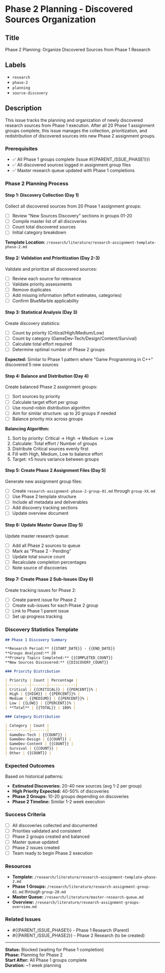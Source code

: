 # Phase 2 Planning - Discovered Sources Organization

## Title
Phase 2 Planning: Organize Discovered Sources from Phase 1 Research

## Labels
- `research`
- `phase-2`
- `planning`
- `source-discovery`

## Description

This issue tracks the planning and organization of newly discovered research sources from Phase 1 execution. After all 20 Phase 1 assignment groups complete, this issue manages the collection, prioritization, and redistribution of discovered sources into new Phase 2 assignment groups.

### Prerequisites

- ✅ All Phase 1 groups complete (Issue #{{PARENT_ISSUE_PHASE1}})
- ✅ All discovered sources logged in assignment group files
- ✅ Master research queue updated with Phase 1 completions

### Phase 2 Planning Process

#### Step 1: Discovery Collection (Day 1)

Collect all discovered sources from 20 Phase 1 assignment groups:

- [ ] Review "New Sources Discovery" sections in groups 01-20
- [ ] Compile master list of all discoveries
- [ ] Count total discovered sources
- [ ] Initial category breakdown

**Template Location:** `/research/literature/research-assignment-template-phase-2.md`

#### Step 2: Validation and Prioritization (Day 2-3)

Validate and prioritize all discovered sources:

- [ ] Review each source for relevance
- [ ] Validate priority assessments
- [ ] Remove duplicates
- [ ] Add missing information (effort estimates, categories)
- [ ] Confirm BlueMarble applicability

#### Step 3: Statistical Analysis (Day 3)

Create discovery statistics:

- [ ] Count by priority (Critical/High/Medium/Low)
- [ ] Count by category (GameDev-Tech/Design/Content/Survival)
- [ ] Calculate total effort required
- [ ] Determine optimal number of Phase 2 groups

**Expected:** Similar to Phase 1 pattern where "Game Programming in C++" discovered 5 new sources

#### Step 4: Balance and Distribution (Day 4)

Create balanced Phase 2 assignment groups:

- [ ] Sort sources by priority
- [ ] Calculate target effort per group
- [ ] Use round-robin distribution algorithm
- [ ] Aim for similar structure: up to 20 groups if needed
- [ ] Balance priority mix across groups

**Balancing Algorithm:**
1. Sort by priority: Critical → High → Medium → Low
2. Calculate: Total effort / Number of groups
3. Distribute Critical sources evenly first
4. Fill with High, Medium, Low to balance effort
5. Target: ±5 hours variance between groups

#### Step 5: Create Phase 2 Assignment Files (Day 5)

Generate new assignment group files:

- [ ] Create `research-assignment-phase-2-group-01.md` through `group-XX.md`
- [ ] Use Phase 2 template structure
- [ ] Include all metadata and deliverables
- [ ] Add discovery tracking sections
- [ ] Update overview document

#### Step 6: Update Master Queue (Day 5)

Update master research queue:

- [ ] Add all Phase 2 sources to queue
- [ ] Mark as "Phase 2 - Pending"
- [ ] Update total source count
- [ ] Recalculate completion percentages
- [ ] Note source of discoveries

#### Step 7: Create Phase 2 Sub-Issues (Day 6)

Create tracking issues for Phase 2:

- [ ] Create parent issue for Phase 2
- [ ] Create sub-issues for each Phase 2 group
- [ ] Link to Phase 1 parent issue
- [ ] Set up progress tracking

### Discovery Statistics Template

```markdown
## Phase 1 Discovery Summary

**Research Period:** {{START_DATE}} - {{END_DATE}}
**Groups Analyzed:** 20
**Primary Topics Completed:** {{COMPLETED_COUNT}}
**New Sources Discovered:** {{DISCOVERY_COUNT}}

### Priority Distribution

| Priority | Count | Percentage |
|----------|-------|------------|
| Critical | {{CRITICAL}} | {{PERCENT}}% |
| High | {{HIGH}} | {{PERCENT}}% |
| Medium | {{MEDIUM}} | {{PERCENT}}% |
| Low | {{LOW}} | {{PERCENT}}% |
| **Total** | {{TOTAL}} | 100% |

### Category Distribution

| Category | Count |
|----------|-------|
| GameDev-Tech | {{COUNT}} |
| GameDev-Design | {{COUNT}} |
| GameDev-Content | {{COUNT}} |
| Survival | {{COUNT}} |
| Other | {{COUNT}} |
```

### Expected Outcomes

Based on historical patterns:

- **Estimated Discoveries:** 20-40 new sources (avg 1-2 per group)
- **High Priority Expected:** 40-50% of discoveries
- **Phase 2 Groups:** 10-20 groups depending on discoveries
- **Phase 2 Timeline:** Similar 1-2 week execution

### Success Criteria

- [ ] All discoveries collected and documented
- [ ] Priorities validated and consistent
- [ ] Phase 2 groups created and balanced
- [ ] Master queue updated
- [ ] Phase 2 issues created
- [ ] Team ready to begin Phase 2 execution

### Resources

- **Template:** `/research/literature/research-assignment-template-phase-2.md`
- **Phase 1 Groups:** `/research/literature/research-assignment-group-01.md` through `group-20.md`
- **Master Queue:** `/research/literature/master-research-queue.md`
- **Overview:** `/research/literature/research-assignment-groups-overview.md`

### Related Issues

- #{{PARENT_ISSUE_PHASE1}} - Phase 1 Research (Parent)
- #{{PARENT_ISSUE_PHASE2}} - Phase 2 Research (to be created)

---

**Status:** Blocked (waiting for Phase 1 completion)  
**Phase:** Planning for Phase 2  
**Start After:** All Phase 1 groups complete  
**Duration:** ~1 week planning
